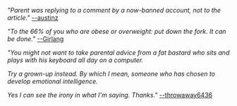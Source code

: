 *"Parent was replying to a comment by a now-banned account, not to the article."*
  [--austinz](https://news.ycombinator.com/user?id=austinz)

*"To the 66% of you who are obese or overweight: put down the fork. It can be done."*
  [--Girlang](https://news.ycombinator.com/user?id=Girlang)

*"You might <i></i>not<i></i> want to take parental advice from a fat bastard who sits and plays with his keyboard all day on a computer.<p>Try a grown-up instead. By which I mean, someone who has chosen to develop emotional intelligence.<p>Yes I can see the irony in what I&#x27;m saying. Thanks."*
  [--throwaway6436](https://news.ycombinator.com/user?id=throwaway6436)

